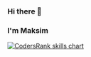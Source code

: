 ### Hi there 👋

### I'm Maksim

<a href="https://profile.codersrank.io/user/saintriko/" target="_blank">
<img src="https://cr-skills-chart-widget.azurewebsites.net/api/api?username=saintriko&skills=PHP,CSS,SCSS,HTML,JavaScript,TypeScript,JSON,C,C%2B%2B,C%23,Haskell,Java,SCSS&width=820&show-other-skills=true" alt="CodersRank skills chart"/></a>

<div style="border:none; padding: 3px">

</div>



<!--
**saintriko/saintriko** is a ✨ _special_ ✨ repository because its `README.md` (this file) appears on your GitHub profile.

Here are some ideas to get you started:

- 🔭 I’m currently working on ...
- 🌱 I’m currently learning ...
- 👯 I’m looking to collaborate on ...
- 🤔 I’m looking for help with ...
- 💬 Ask me about ...
- 📫 How to reach me: ...
- 😄 Pronouns: ...
- ⚡ Fun fact: ...
-->
